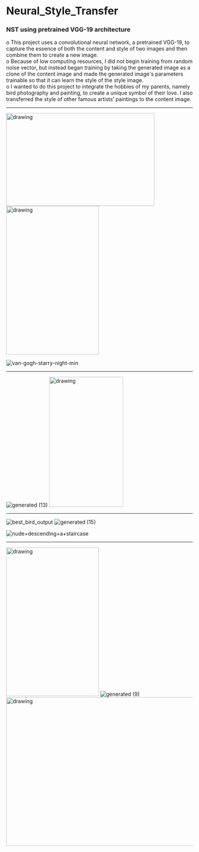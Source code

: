 # Neural_Style_Transfer
### NST using pretrained VGG-19 architecture

o	This project uses a convolutional neural network, a pretrained VGG-19, to capture the essence of both the content and style of two images and then combine them to create a new image.</br>
o	Because of low computing resources, I did not begin training from random noise vector, but instead began training by taking the generated image as a clone of the content image and made the generated image's parameters trainable so that it can learn the style of the style image.</br>
o	I wanted to do this project to integrate the hobbies of my parents, namely bird photography and painting, to create a unique symbol of their love. I also transferred the style of other famous artists’ paintings to the content image.</br>

----------------------------------------------------------------------------------------------------------------------------------

<img src="https://user-images.githubusercontent.com/111515619/217524813-ca166a38-d16c-4aea-8da0-2c8cfed94383.jpeg" alt="drawing" height ="250" width="400"/> <img src="https://user-images.githubusercontent.com/111515619/217525445-f8ee02fa-b6e6-4cfe-99fe-ed30a3aa105f.jpeg" alt="drawing" height ="400" width="250"/>

![van-gogh-starry-night-min](https://user-images.githubusercontent.com/111515619/217524826-dd8de0ba-c6c8-4e63-8761-7b97068d793f.jpg)

-----------------------------------------------------------------------------------------------------

![generated (13)](https://user-images.githubusercontent.com/111515619/217524861-26932162-0cfd-4bde-b849-84ea7a9d0208.jpeg) <img src="https://user-images.githubusercontent.com/111515619/217524877-070a973b-dd11-483a-bc60-f304003d00b9.jpg" alt="drawing" height ="350" width="200"/>

-----------------------------------------------------------------------------------------------------

![best_bird_output](https://user-images.githubusercontent.com/111515619/218423131-1c9c4ded-42a5-47b4-adef-5c5bc53e0385.jpg)
![generated (15)](https://user-images.githubusercontent.com/111515619/217525710-a0854cc9-c771-4123-b286-b1f8f4dbc177.jpeg)

![nude+descending+a+staircase](https://user-images.githubusercontent.com/111515619/217525740-497e0f0f-e3a5-4e2f-b51b-8f55e3c83e38.jpg)

-----------------------------------------------------------------------------------------------------------------------------------------
<img src="https://user-images.githubusercontent.com/111515619/217524953-d7fb7606-cf71-4ad7-98d5-22a3584b2a7a.jpeg" alt="drawing" height ="400" width="250"/> ![generated (9)](https://user-images.githubusercontent.com/111515619/217525070-2f2b6c81-d3cf-4a98-8ff1-14825749182c.jpeg)
<img src="https://user-images.githubusercontent.com/111515619/217524966-818f66b0-ebf0-4365-8c2e-7819c108cc2c.jpeg" alt="drawing" height ="400" width="600"/>

